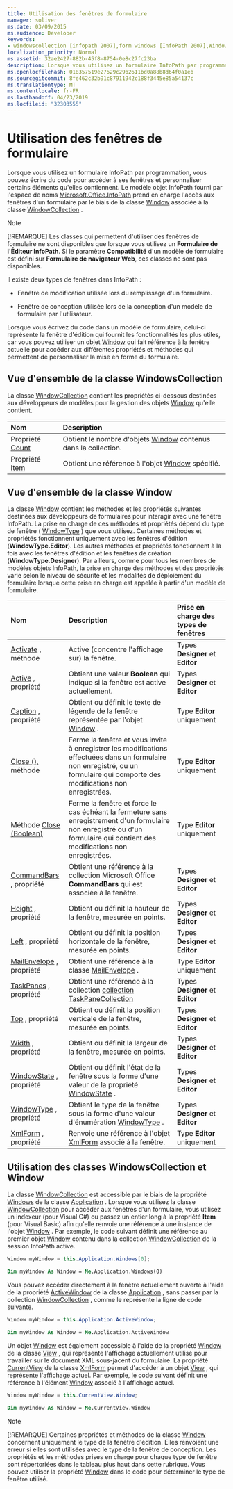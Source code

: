 ```yaml
---
title: Utilisation des fenêtres de formulaire
manager: soliver
ms.date: 03/09/2015
ms.audience: Developer
keywords:
- windowscollection [infopath 2007],form windows [InfoPath 2007],Window class [InfoPath 2007]
localization_priority: Normal
ms.assetid: 32ae2427-882b-45f8-8754-0e8c27fc23ba
description: Lorsque vous utilisez un formulaire InfoPath par programmation, vous pouvez écrire du code pour accéder à ses fenêtres et personnaliser certains éléments qu'elles contiennent. Le modèle objet InfoPath fourni par l'espace de noms Microsoft.Office.InfoPath prend en charge l'accès aux fenêtres d'un formulaire par le biais de la classe Window associée à la classe WindowCollection .
ms.openlocfilehash: 018357519e27629c29b2611bd0a88b8d64f0a1eb
ms.sourcegitcommit: 8fe462c32b91c87911942c188f3445e85a54137c
ms.translationtype: MT
ms.contentlocale: fr-FR
ms.lasthandoff: 04/23/2019
ms.locfileid: "32303555"
---
```

# <a name="work-with-form-windows"></a>Utilisation des fenêtres de formulaire

Lorsque vous utilisez un formulaire InfoPath par programmation, vous pouvez écrire du code pour accéder à ses fenêtres et personnaliser certains éléments qu'elles contiennent. Le modèle objet InfoPath fourni par l'espace de noms [Microsoft.Office.InfoPath](https://msdn.microsoft.com/library/Microsoft.Office.InfoPath.aspx) prend en charge l'accès aux fenêtres d'un formulaire par le biais de la classe [Window](https://msdn.microsoft.com/library/Microsoft.Office.InfoPath.Window.aspx) associée à la classe [WindowCollection](https://msdn.microsoft.com/library/Microsoft.Office.InfoPath.WindowCollection.aspx) . 
  
> [!NOTE]
> [!REMARQUE] Les classes qui permettent d'utiliser des fenêtres de formulaire ne sont disponibles que lorsque vous utilisez un **Formulaire de l'Éditeur InfoPath**. Si le paramètre **Compatibilité** d'un modèle de formulaire est défini sur **Formulaire de navigateur Web**, ces classes ne sont pas disponibles. 
  
Il existe deux types de fenêtres dans InfoPath : 
  
- Fenêtre de modification utilisée lors du remplissage d'un formulaire.
    
- Fenêtre de conception utilisée lors de la conception d'un modèle de formulaire par l'utilisateur.
    
Lorsque vous écrivez du code dans un modèle de formulaire, celui-ci représente la fenêtre d'édition qui fournit les fonctionnalités les plus utiles, car vous pouvez utiliser un objet [Window](https://msdn.microsoft.com/library/Microsoft.Office.InfoPath.Window.aspx) qui fait référence à la fenêtre actuelle pour accéder aux différentes propriétés et méthodes qui permettent de personnaliser la mise en forme du formulaire. 
  
## <a name="overview-of-the-windowscollection-class"></a>Vue d'ensemble de la classe WindowsCollection

La classe [WindowCollection](https://msdn.microsoft.com/library/Microsoft.Office.InfoPath.WindowCollection.aspx) contient les propriétés ci-dessous destinées aux développeurs de modèles pour la gestion des objets [Window](https://msdn.microsoft.com/library/Microsoft.Office.InfoPath.Window.aspx) qu'elle contient. 
  
|**Nom**|**Description**|
|:-----|:-----|
|Propriété [Count](https://msdn.microsoft.com/library/Microsoft.Office.InfoPath.WindowCollection.Count.aspx)  <br/> |Obtient le nombre d'objets [Window](https://msdn.microsoft.com/library/Microsoft.Office.InfoPath.Window.aspx) contenus dans la collection.  <br/> |
|Propriété [Item](https://msdn.microsoft.com/library/Microsoft.Office.InfoPath.WindowCollection.Item.aspx)  <br/> |Obtient une référence à l'objet [Window](https://msdn.microsoft.com/library/Microsoft.Office.InfoPath.Window.aspx) spécifié.  <br/> |
   
## <a name="overview-of-the-window-class"></a>Vue d'ensemble de la classe Window

La classe [Window](https://msdn.microsoft.com/library/Microsoft.Office.InfoPath.Window.aspx) contient les méthodes et les propriétés suivantes destinées aux développeurs de formulaires pour interagir avec une fenêtre InfoPath. La prise en charge de ces méthodes et propriétés dépend du type de fenêtre ( [WindowType](https://msdn.microsoft.com/library/Microsoft.Office.InfoPath.WindowType.aspx) ) que vous utilisez. Certaines méthodes et propriétés fonctionnent uniquement avec les fenêtres d'édition (**WindowType.Editor**). Les autres méthodes et propriétés fonctionnent à la fois avec les fenêtres d'édition et les fenêtres de création (**WindowType.Designer**). Par ailleurs, comme pour tous les membres de modèles objets InfoPath, la prise en charge des méthodes et des propriétés varie selon le niveau de sécurité et les modalités de déploiement du formulaire lorsque cette prise en charge est appelée à partir d'un modèle de formulaire.
  
|**Nom**|**Description**|**Prise en charge des types de fenêtres**|
|:-----|:-----|:-----|
|[Activate](https://msdn.microsoft.com/library/Microsoft.Office.InfoPath.Window.Activate.aspx) , méthode  <br/> |Active (concentre l'affichage sur) la fenêtre.  <br/> |Types **Designer** et **Editor**  <br/> |
|[Active](https://msdn.microsoft.com/library/Microsoft.Office.InfoPath.Window.Active.aspx) , propriété  <br/> |Obtient une valeur **Boolean** qui indique si la fenêtre est active actuellement.  <br/> |Types **Designer** et **Editor**  <br/> |
|[Caption](https://msdn.microsoft.com/library/Microsoft.Office.InfoPath.Window.Caption.aspx) , propriété  <br/> |Obtient ou définit le texte de légende de la fenêtre représentée par l'objet [Window](https://msdn.microsoft.com/library/Microsoft.Office.InfoPath.Window.aspx) .  <br/> |Type **Editor** uniquement  <br/> |
|[Close (),](https://msdn.microsoft.com/library/Microsoft.Office.InfoPath.Window.Close.aspx) méthode  <br/> |Ferme la fenêtre et vous invite à enregistrer les modifications effectuées dans un formulaire non enregistré, ou un formulaire qui comporte des modifications non enregistrées.  <br/> |Type **Editor** uniquement  <br/> |
|Méthode [Close (Boolean)](https://msdn.microsoft.com/library/Microsoft.Office.InfoPath.Window.Close.aspx)  <br/> |Ferme la fenêtre et force le cas échéant la fermeture sans enregistrement d'un formulaire non enregistré ou d'un formulaire qui contient des modifications non enregistrées.  <br/> |Type **Editor** uniquement  <br/> |
|[CommandBars](https://msdn.microsoft.com/library/Microsoft.Office.InfoPath.Window.CommandBars.aspx) , propriété  <br/> |Obtient une référence à la collection Microsoft Office **CommandBars** qui est associée à la fenêtre.  <br/> |Types **Designer** et **Editor**  <br/> |
|[Height](https://msdn.microsoft.com/library/Microsoft.Office.InfoPath.Window.Height.aspx) , propriété  <br/> |Obtient ou définit la hauteur de la fenêtre, mesurée en points.  <br/> |Types **Designer** et **Editor**  <br/> |
|[Left](https://msdn.microsoft.com/library/Microsoft.Office.InfoPath.Window.Left.aspx) , propriété  <br/> |Obtient ou définit la position horizontale de la fenêtre, mesurée en points.  <br/> |Types **Designer** et **Editor**  <br/> |
|[MailEnvelope](https://msdn.microsoft.com/library/Microsoft.Office.InfoPath.Window.MailEnvelope.aspx) , propriété  <br/> |Obtient une référence à la classe [MailEnvelope](https://msdn.microsoft.com/library/Microsoft.Office.InfoPath.MailEnvelope.aspx) .  <br/> |Type **Editor** uniquement  <br/> |
|[TaskPanes](https://msdn.microsoft.com/library/Microsoft.Office.InfoPath.Window.TaskPanes.aspx) , propriété  <br/> |Obtient une référence à la collection [collection TaskPaneCollection](https://msdn.microsoft.com/library/Microsoft.Office.InfoPath.TaskPaneCollection.aspx)  <br/> |Types **Designer** et **Editor**  <br/> |
|[Top](https://msdn.microsoft.com/library/Microsoft.Office.InfoPath.Window.Top.aspx) , propriété  <br/> |Obtient ou définit la position verticale de la fenêtre, mesurée en points.  <br/> |Types **Designer** et **Editor**  <br/> |
|[Width](https://msdn.microsoft.com/library/Microsoft.Office.InfoPath.Window.Width.aspx) , propriété  <br/> |Obtient ou définit la largeur de la fenêtre, mesurée en points.  <br/> |Types **Designer** et **Editor**  <br/> |
|[WindowState](https://msdn.microsoft.com/library/Microsoft.Office.InfoPath.Window.WindowState.aspx) , propriété  <br/> |Obtient ou définit l'état de la fenêtre sous la forme d'une valeur de la propriété [WindowState](https://msdn.microsoft.com/library/Microsoft.Office.InfoPath.WindowState.aspx) .  <br/> |Types **Designer** et **Editor**  <br/> |
|[WindowType](https://msdn.microsoft.com/library/Microsoft.Office.InfoPath.Window.WindowType.aspx) , propriété  <br/> |Obtient le type de la fenêtre sous la forme d'une valeur d'énumération [WindowType](https://msdn.microsoft.com/library/Microsoft.Office.InfoPath.WindowType.aspx) .  <br/> |Types **Designer** et **Editor**  <br/> |
|[XmlForm](https://msdn.microsoft.com/library/Microsoft.Office.InfoPath.Window.XmlForm.aspx) , propriété  <br/> |Renvoie une référence à l'objet [XmlForm](https://msdn.microsoft.com/library/Microsoft.Office.InfoPath.XmlForm.aspx) associé à la fenêtre.  <br/> |Type **Editor** uniquement  <br/> |
   
## <a name="using-the-windowscollection-and-window-classes"></a>Utilisation des classes WindowsCollection et Window

La classe [WindowCollection](https://msdn.microsoft.com/library/Microsoft.Office.InfoPath.WindowCollection.aspx) est accessible par le biais de la propriété [Windows](https://msdn.microsoft.com/library/Microsoft.Office.InfoPath.Application.Windows.aspx) de la classe [Application](https://msdn.microsoft.com/library/Microsoft.Office.InfoPath.Application.aspx) . Lorsque vous utilisez la classe [WindowCollection](https://msdn.microsoft.com/library/Microsoft.Office.InfoPath.WindowCollection.aspx) pour accéder aux fenêtres d'un formulaire, vous utilisez un indexeur (pour Visual C#) ou passez un entier long à la propriété **Item** (pour Visual Basic) afin qu'elle renvoie une référence à une instance de l'objet [Window](https://msdn.microsoft.com/library/Microsoft.Office.InfoPath.Window.aspx) . Par exemple, le code suivant définit une référence au premier objet [Window](https://msdn.microsoft.com/library/Microsoft.Office.InfoPath.Window.aspx) contenu dans la collection [WindowCollection](https://msdn.microsoft.com/library/Microsoft.Office.InfoPath.WindowCollection.aspx) de la session InfoPath active. 
  
```cs
Window myWindow = this.Application.Windows[0];
```

```vb
Dim myWindow As Window = Me.Application.Windows(0)
```

Vous pouvez accéder directement à la fenêtre actuellement ouverte à l'aide de la propriété [ActiveWindow](https://msdn.microsoft.com/library/Microsoft.Office.InfoPath.Application.ActiveWindow.aspx) de la classe [Application](https://msdn.microsoft.com/library/Microsoft.Office.InfoPath.Application.aspx) , sans passer par la collection [WindowCollection](https://msdn.microsoft.com/library/Microsoft.Office.InfoPath.WindowCollection.aspx) , comme le représente la ligne de code suivante. 
  
```cs
Window myWindow = this.Application.ActiveWindow;
```

```vb
Dim myWindow As Window = Me.Application.ActiveWindow
```

Un objet [Window](https://msdn.microsoft.com/library/Microsoft.Office.InfoPath.Window.aspx) est également accessible à l'aide de la propriété [Window](https://msdn.microsoft.com/library/Microsoft.Office.InfoPath.View.Window.aspx) de la classe [View](https://msdn.microsoft.com/library/Microsoft.Office.InfoPath.View.aspx) , qui représente l'affichage actuellement utilisé pour travailler sur le document XML sous-jacent du formulaire. La propriété [CurrentView](https://msdn.microsoft.com/library/Microsoft.Office.InfoPath.XmlForm.CurrentView.aspx) de la classe [XmlForm](https://msdn.microsoft.com/library/Microsoft.Office.InfoPath.XmlForm.aspx) permet d'accéder à un objet [View](https://msdn.microsoft.com/library/Microsoft.Office.InfoPath.View.aspx) , qui représente l'affichage actuel. Par exemple, le code suivant définit une référence à l'élément [Window](https://msdn.microsoft.com/library/Microsoft.Office.InfoPath.Window.aspx) associé à l'affichage actuel. 
  
```cs
Window myWindow = this.CurrentView.Window;
```

```vb
Dim myWindow As Window = Me.CurrentView.Window
```

> [!NOTE]
> [!REMARQUE] Certaines propriétés et méthodes de la classe [Window](https://msdn.microsoft.com/library/Microsoft.Office.InfoPath.Window.aspx) concernent uniquement le type de la fenêtre d'édition. Elles renvoient une erreur si elles sont utilisées avec le type de la fenêtre de conception. Les propriétés et les méthodes prises en charge pour chaque type de fenêtre sont répertoriées dans le tableau plus haut dans cette rubrique. Vous pouvez utiliser la propriété [Window](https://msdn.microsoft.com/library/Microsoft.Office.InfoPath.Window.aspx) dans le code pour déterminer le type de fenêtre utilisé. 
  

